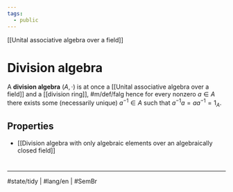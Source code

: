 ```yaml
---
tags:
  - public
---
```

[[Unital associative algebra over a field]]
# Division algebra

A **division algebra** $(A, \cdot)$ is at once a [[Unital associative algebra over a field]] and a [[division ring]], #m/def/falg 
hence for every nonzero $a \in A$ there exists some (necessarily unique) $a^{-1} \in A$ such that $a^{-1}a = aa^{-1} = 1_{A}$.

## Properties

- [[Division algebra with only algebraic elements over an algebraically closed field]]

#
---
#state/tidy | #lang/en | #SemBr
